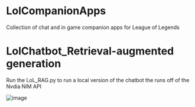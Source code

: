 # LolCompanionApps
Collection of chat and in game companion apps for League of Legends

# LolChatbot_Retrieval-augmented generation
Run the LoL_RAG.py to run a local version of the chatbot the runs off of the Nvdia NIM API

![image](https://github.com/user-attachments/assets/d08b4fa9-f1f6-44e0-956f-87ec3a86f907)
